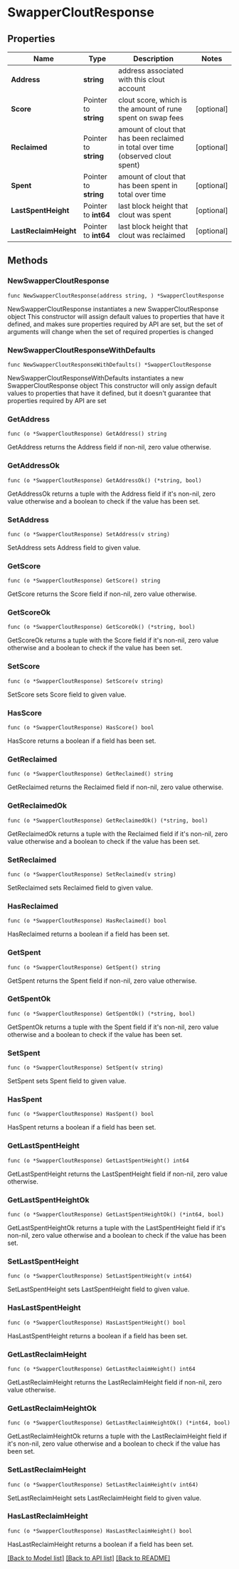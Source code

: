 # SwapperCloutResponse

## Properties

Name | Type | Description | Notes
------------ | ------------- | ------------- | -------------
**Address** | **string** | address associated with this clout account | 
**Score** | Pointer to **string** | clout score, which is the amount of rune spent on swap fees | [optional] 
**Reclaimed** | Pointer to **string** | amount of clout that has been reclaimed in total over time (observed clout spent) | [optional] 
**Spent** | Pointer to **string** | amount of clout that has been spent in total over time | [optional] 
**LastSpentHeight** | Pointer to **int64** | last block height that clout was spent | [optional] 
**LastReclaimHeight** | Pointer to **int64** | last block height that clout was reclaimed | [optional] 

## Methods

### NewSwapperCloutResponse

`func NewSwapperCloutResponse(address string, ) *SwapperCloutResponse`

NewSwapperCloutResponse instantiates a new SwapperCloutResponse object
This constructor will assign default values to properties that have it defined,
and makes sure properties required by API are set, but the set of arguments
will change when the set of required properties is changed

### NewSwapperCloutResponseWithDefaults

`func NewSwapperCloutResponseWithDefaults() *SwapperCloutResponse`

NewSwapperCloutResponseWithDefaults instantiates a new SwapperCloutResponse object
This constructor will only assign default values to properties that have it defined,
but it doesn't guarantee that properties required by API are set

### GetAddress

`func (o *SwapperCloutResponse) GetAddress() string`

GetAddress returns the Address field if non-nil, zero value otherwise.

### GetAddressOk

`func (o *SwapperCloutResponse) GetAddressOk() (*string, bool)`

GetAddressOk returns a tuple with the Address field if it's non-nil, zero value otherwise
and a boolean to check if the value has been set.

### SetAddress

`func (o *SwapperCloutResponse) SetAddress(v string)`

SetAddress sets Address field to given value.


### GetScore

`func (o *SwapperCloutResponse) GetScore() string`

GetScore returns the Score field if non-nil, zero value otherwise.

### GetScoreOk

`func (o *SwapperCloutResponse) GetScoreOk() (*string, bool)`

GetScoreOk returns a tuple with the Score field if it's non-nil, zero value otherwise
and a boolean to check if the value has been set.

### SetScore

`func (o *SwapperCloutResponse) SetScore(v string)`

SetScore sets Score field to given value.

### HasScore

`func (o *SwapperCloutResponse) HasScore() bool`

HasScore returns a boolean if a field has been set.

### GetReclaimed

`func (o *SwapperCloutResponse) GetReclaimed() string`

GetReclaimed returns the Reclaimed field if non-nil, zero value otherwise.

### GetReclaimedOk

`func (o *SwapperCloutResponse) GetReclaimedOk() (*string, bool)`

GetReclaimedOk returns a tuple with the Reclaimed field if it's non-nil, zero value otherwise
and a boolean to check if the value has been set.

### SetReclaimed

`func (o *SwapperCloutResponse) SetReclaimed(v string)`

SetReclaimed sets Reclaimed field to given value.

### HasReclaimed

`func (o *SwapperCloutResponse) HasReclaimed() bool`

HasReclaimed returns a boolean if a field has been set.

### GetSpent

`func (o *SwapperCloutResponse) GetSpent() string`

GetSpent returns the Spent field if non-nil, zero value otherwise.

### GetSpentOk

`func (o *SwapperCloutResponse) GetSpentOk() (*string, bool)`

GetSpentOk returns a tuple with the Spent field if it's non-nil, zero value otherwise
and a boolean to check if the value has been set.

### SetSpent

`func (o *SwapperCloutResponse) SetSpent(v string)`

SetSpent sets Spent field to given value.

### HasSpent

`func (o *SwapperCloutResponse) HasSpent() bool`

HasSpent returns a boolean if a field has been set.

### GetLastSpentHeight

`func (o *SwapperCloutResponse) GetLastSpentHeight() int64`

GetLastSpentHeight returns the LastSpentHeight field if non-nil, zero value otherwise.

### GetLastSpentHeightOk

`func (o *SwapperCloutResponse) GetLastSpentHeightOk() (*int64, bool)`

GetLastSpentHeightOk returns a tuple with the LastSpentHeight field if it's non-nil, zero value otherwise
and a boolean to check if the value has been set.

### SetLastSpentHeight

`func (o *SwapperCloutResponse) SetLastSpentHeight(v int64)`

SetLastSpentHeight sets LastSpentHeight field to given value.

### HasLastSpentHeight

`func (o *SwapperCloutResponse) HasLastSpentHeight() bool`

HasLastSpentHeight returns a boolean if a field has been set.

### GetLastReclaimHeight

`func (o *SwapperCloutResponse) GetLastReclaimHeight() int64`

GetLastReclaimHeight returns the LastReclaimHeight field if non-nil, zero value otherwise.

### GetLastReclaimHeightOk

`func (o *SwapperCloutResponse) GetLastReclaimHeightOk() (*int64, bool)`

GetLastReclaimHeightOk returns a tuple with the LastReclaimHeight field if it's non-nil, zero value otherwise
and a boolean to check if the value has been set.

### SetLastReclaimHeight

`func (o *SwapperCloutResponse) SetLastReclaimHeight(v int64)`

SetLastReclaimHeight sets LastReclaimHeight field to given value.

### HasLastReclaimHeight

`func (o *SwapperCloutResponse) HasLastReclaimHeight() bool`

HasLastReclaimHeight returns a boolean if a field has been set.


[[Back to Model list]](../README.md#documentation-for-models) [[Back to API list]](../README.md#documentation-for-api-endpoints) [[Back to README]](../README.md)


